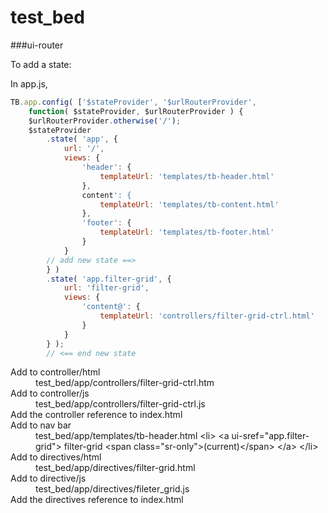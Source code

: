 # test_bed

###ui-router

To add a state:

In app.js,

```javascript
TB.app.config( ['$stateProvider', '$urlRouterProvider',
    function( $stateProvider, $urlRouterProvider ) {
    $urlRouterProvider.otherwise('/');
    $stateProvider
        .state( 'app', {
            url: '/',
            views: {
                'header': { 
                    templateUrl: 'templates/tb-header.html'
                },
                content': { 
                    templateUrl: 'templates/tb-content.html'
                },
                'footer': { 
                    templateUrl: 'templates/tb-footer.html'
                }
            }
        // add new state ==>
        } )
        .state( 'app.filter-grid', {
            url: 'filter-grid',
            views: {
                'content@': {
                    templateUrl: 'controllers/filter-grid-ctrl.html'
                }
            }
        } );
        // <== end new state
```
<dl>
    <dt>Add to controller/html</dt>
    <dd>test_bed/app/controllers/filter-grid-ctrl.htm<dd>
    <dt>Add to controller/js</dt>
    <dd>test_bed/app/controllers/filter-grid-ctrl.js</dd>
    <dt>Add the controller reference to index.html</dt> 
    <dd><script src="controllers/filter-grid-ctrl.js"></script></dd>
    <dt>Add to nav bar</dt>
    <dd>test_bed/app/templates/tb-header.html
        &lt;li&gt;
            &lt;a ui-sref="app.filter-grid"&gt;
                filter-grid &lt;span class="sr-only"&gt;(current)&lt;/span&gt;
            &lt;/a&gt;
        &lt;/li&gt;
    </dd>
    <dt>Add to directives/html</dt>
    <dd>test_bed/app/directives/filter-grid.html</dd>
    <dt>Add to directive/js</dt>
    <dd>test_bed/app/directives/fileter_grid.js</dd>
    <dt>Add the directives reference to index.html</dt>
    <dd><script src="directives/filter-grid.js"></script></dd>
</dl>